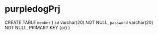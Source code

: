 # purpledogPrj

CREATE TABLE `member` (
  `id` varchar(20) NOT NULL,
  `password` varchar(20) NOT NULL,
  PRIMARY KEY (`id`)
)
